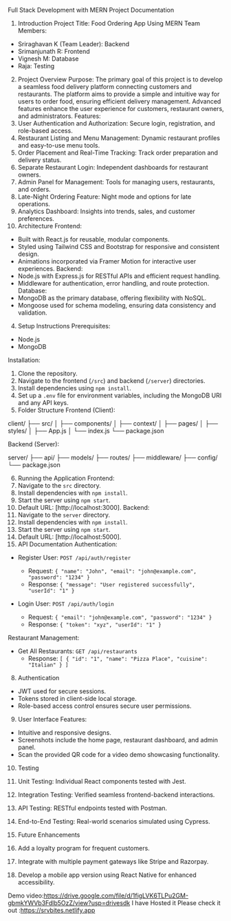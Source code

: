 Full Stack Development with MERN
Project Documentation

1. Introduction
Project Title: Food Ordering App Using MERN
Team Members:
- Sriraghavan K (Team Leader): Backend
- Srimanjunath R: Frontend
- Vignesh M: Database
- Raja: Testing

2. Project Overview
Purpose:
The primary goal of this project is to develop a seamless food delivery platform connecting customers and restaurants. The platform aims to provide a simple and intuitive way for users to order food, ensuring efficient delivery management. Advanced features enhance the user experience for customers, restaurant owners, and administrators.
Features:
1. User Authentication and Authorization: Secure login, registration, and role-based access.
2. Restaurant Listing and Menu Management: Dynamic restaurant profiles and easy-to-use menu tools.
3. Order Placement and Real-Time Tracking: Track order preparation and delivery status.
4. Separate Restaurant Login: Independent dashboards for restaurant owners.
5. Admin Panel for Management: Tools for managing users, restaurants, and orders.
6. Late-Night Ordering Feature: Night mode and options for late operations.
7. Analytics Dashboard: Insights into trends, sales, and customer preferences.
3. Architecture
Frontend:
- Built with React.js for reusable, modular components.
- Styled using Tailwind CSS and Bootstrap for responsive and consistent design.
- Animations incorporated via Framer Motion for interactive user experiences.
Backend:
- Node.js with Express.js for RESTful APIs and efficient request handling.
- Middleware for authentication, error handling, and route protection.
Database:
- MongoDB as the primary database, offering flexibility with NoSQL.
- Mongoose used for schema modeling, ensuring data consistency and validation.
4. Setup Instructions
Prerequisites:
- Node.js
- MongoDB

Installation:
1. Clone the repository.
2. Navigate to the frontend (`/src`) and backend (`/server`) directories.
3. Install dependencies using `npm install`.
4. Set up a `.env` file for environment variables, including the MongoDB URI and any API keys.
5. Folder Structure
Frontend (Client):

client/
├── src/
│   ├── components/
│   ├── context/
│   ├── pages/
│   ├── styles/
│   ├── App.js
│   └── index.js
└── package.json


Backend (Server):

server/
├── api/
├── models/
├── routes/
├── middleware/
├── config/
└── package.json


6. Running the Application
Frontend:
1. Navigate to the `src` directory.
2. Install dependencies with `npm install`.
3. Start the server using `npm start`.
4. Default URL: [http://localhost:3000].
Backend:
1. Navigate to the `server` directory.
2. Install dependencies with `npm install`.
3. Start the server using `npm start`.
4. Default URL: [http://localhost:5000].
7. API Documentation
Authentication:
- Register User: `POST /api/auth/register`
  - Request: `{ "name": "John", "email": "john@example.com", "password": "1234" }`
  - Response: `{ "message": "User registered successfully", "userId": "1" }`

- Login User: `POST /api/auth/login`
  - Request: `{ "email": "john@example.com", "password": "1234" }`
  - Response: `{ "token": "xyz", "userId": "1" }`

Restaurant Management:
- Get All Restaurants: `GET /api/restaurants`
  - Response: `[ { "id": "1", "name": "Pizza Place", "cuisine": "Italian" } ]`

8. Authentication
- JWT used for secure sessions.
- Tokens stored in client-side local storage.
- Role-based access control ensures secure user permissions.

9. User Interface
Features:
- Intuitive and responsive designs.
- Screenshots include the home page, restaurant dashboard, and admin panel.
- Scan the provided QR code for a video demo showcasing functionality.

10. Testing
1. Unit Testing: Individual React components tested with Jest.
2. Integration Testing: Verified seamless frontend-backend interactions.
3. API Testing: RESTful endpoints tested with Postman.
4. End-to-End Testing: Real-world scenarios simulated using Cypress.

11. Future Enhancements
1. Add a loyalty program for frequent customers.
2. Integrate with multiple payment gateways like Stripe and Razorpay.
3. Develop a mobile app version using React Native for enhanced accessibility.


Demo video:https://drive.google.com/file/d/1figLVK6TLPu2GM-gbmkYWVb3Fdlb5OzZ/view?usp=drivesdk
I have Hosted it Please check it out :https://srvbites.netlify.app
